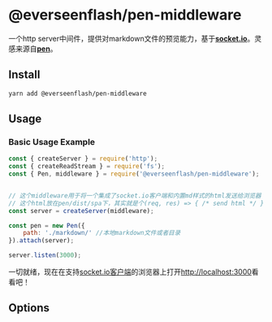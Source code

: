 # @everseenflash/pen-middleware

一个http server中间件，提供对markdown文件的预览能力，基于[**socket.io**](https://socket.io/)。灵感来源自[**pen**](https://github.com/utatti/pen)。

## Install

```bash
yarn add @everseenflash/pen-middleware
```

## Usage

### Basic Usage Example

```js
const { createServer } = require('http');
const { createReadStream } = require('fs');
const { Pen, middleware } = require('@everseenflash/pen-middleware');


// 这个middleware用于将一个集成了socket.io客户端和内置md样式的html发送给浏览器
// 这个html放在pen/dist/spa下，其实就是个(req, res) => { /* send html */ })方法
const server = createServer(middleware);

const pen = new Pen({
    path: './markdown/' //本地markdown文件或者目录
}).attach(server);

server.listen(3000);
```

一切就绪，现在在支持[socket.io客户端](https://socket.io/docs/v3/client-installation/)的浏览器上打开<http://localhost:3000>看看吧！

## Options
